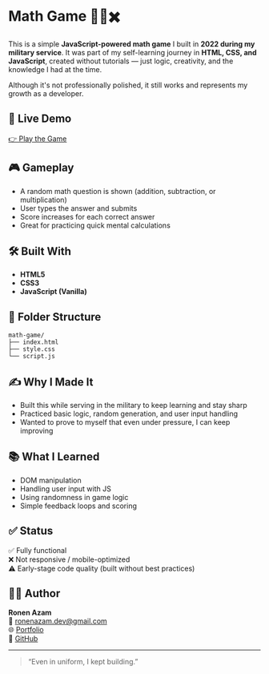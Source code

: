 # Math Game 🧠➕✖️

This is a simple **JavaScript-powered math game** I built in **2022 during my military service**. It was part of my self-learning journey in **HTML, CSS, and JavaScript**, created without tutorials — just logic, creativity, and the knowledge I had at the time.

Although it's not professionally polished, it still works and represents my growth as a developer.

## 🔗 Live Demo

[👉 Play the Game](https://ronenn0.github.io/math-game/)

## 🎮 Gameplay

- A random math question is shown (addition, subtraction, or multiplication)
- User types the answer and submits
- Score increases for each correct answer
- Great for practicing quick mental calculations

## 🛠️ Built With

- **HTML5**
- **CSS3**
- **JavaScript (Vanilla)**

## 📁 Folder Structure

```
math-game/
├── index.html
├── style.css
└── script.js
```

## ✍️ Why I Made It

- Built this while serving in the military to keep learning and stay sharp
- Practiced basic logic, random generation, and user input handling
- Wanted to prove to myself that even under pressure, I can keep improving

## 📚 What I Learned

- DOM manipulation
- Handling user input with JS
- Using randomness in game logic
- Simple feedback loops and scoring

## ✅ Status

✅ Fully functional  
❌ Not responsive / mobile-optimized  
⚠️ Early-stage code quality (built without best practices)

## 👨‍💻 Author

**Ronen Azam**  
📧 ronenazam.dev@gmail.com  
🌐 [Portfolio](https://ronenn0.github.io/protfolio-project/)  
📂 [GitHub](https://github.com/Ronenn0)

---

> “Even in uniform, I kept building.”
